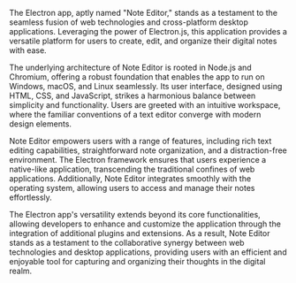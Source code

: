 The Electron app, aptly named "Note Editor," stands as a testament to the seamless fusion of web technologies and cross-platform desktop applications. Leveraging the power of Electron.js, this application provides a versatile platform for users to create, edit, and organize their digital notes with ease.

The underlying architecture of Note Editor is rooted in Node.js and Chromium, offering a robust foundation that enables the app to run on Windows, macOS, and Linux seamlessly. Its user interface, designed using HTML, CSS, and JavaScript, strikes a harmonious balance between simplicity and functionality. Users are greeted with an intuitive workspace, where the familiar conventions of a text editor converge with modern design elements.

Note Editor empowers users with a range of features, including rich text editing capabilities, straightforward note organization, and a distraction-free environment. The Electron framework ensures that users experience a native-like application, transcending the traditional confines of web applications. Additionally, Note Editor integrates smoothly with the operating system, allowing users to access and manage their notes effortlessly.

The Electron app's versatility extends beyond its core functionalities, allowing developers to enhance and customize the application through the integration of additional plugins and extensions. As a result, Note Editor stands as a testament to the collaborative synergy between web technologies and desktop applications, providing users with an efficient and enjoyable tool for capturing and organizing their thoughts in the digital realm.
